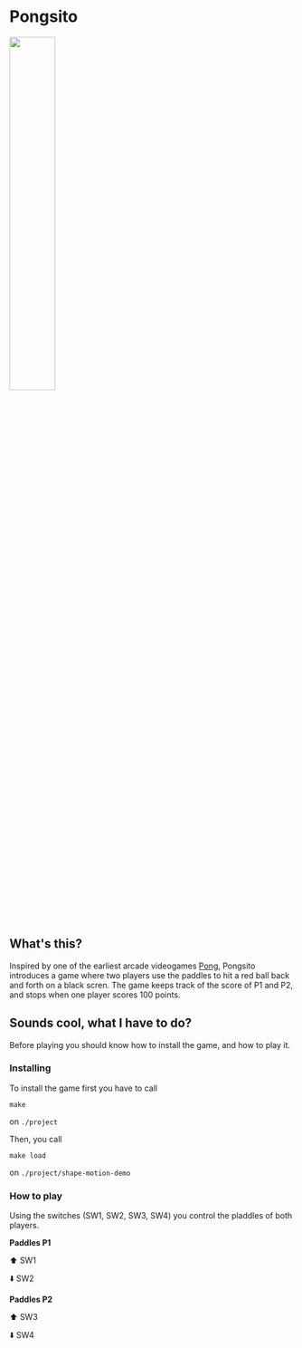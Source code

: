 # Pongsito
<img src="https://media1.giphy.com/media/fvA1ieS8rEV8Y/giphy.gif" width=40%>

## What's this? 
Inspired by one of the earliest arcade videogames [Pong](http://www.pong-story.com/intro.htm), Pongsito introduces a game where two players use the paddles to hit a red ball back and forth on a black scren. The game keeps track of the score of P1 and P2, and stops when one player scores 100 points. 

## Sounds cool, what I have to do?
Before playing you should know how to install the game, and how to play it. 

### Installing
To install the game first you have to call
```
make
```
on `./project`

Then, you call
```
make load
```
on `./project/shape-motion-demo`

### How to play
Using the switches (SW1, SW2, SW3, SW4) you control the pladdles of both players.

**Paddles P1**

:arrow_up: SW1

:arrow_down: SW2

**Paddles P2**

:arrow_up: SW3

:arrow_down: SW4
